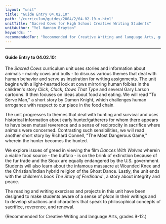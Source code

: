 ```yaml
---
layout: "unit"
title: "Guide Entry 04.02.10"
path: "/curriculum/guides/2004/2/04.02.10.x.html"
unitTitle: "Sacred Cows for High School Creative Writing Students"
unitAuthor: "Yel Hannon Brayton"
keywords: ""
recommendedFor: "Recommended for Creative Writing and language Arts, grades 9-12."
---
```

<body>
<hr/>
 <h4>
  Guide Entry to 04.02.10:
 </h4>
 <p>
  The
  <i>
   Sacred Cows
  </i>
  curriculum unit uses stories and information about animals - mainly cows and bulls - to discuss various themes that deal with human behavior and serve as inspiration for writing assignments. The unit begins with a light-hearted look at cows mirroring human foibles in the children's story
  <i>
   Click, Clack, Cows That Type
  </i>
  and several Gary Larson cartoons. It then focuses on ideas about food and eating. We will read "To Serve Man," a short story by Damon Knight, which challenges human arrogance with respect to our place in the food chain.
 </p>
<p>
  The unit progresses to themes that deal with hunting and survival and uses historical information about early hunter/gatherers for whom there appears to have been mutual reverence and a sense of reciprocity in sacrifice where animals were concerned. Contrasting such sensibilities, we will read another short story by Richard Connell, "The Most Dangerous Game," wherein the hunter becomes the hunted.
 </p>
<p>
  We explore issues of greed in viewing the film
  <i>
   Dances With Wolves
  </i>
  wherein a viable food source - the buffalo - is on the brink of extinction because of the fur trade and the Sioux are equally endangered by the U.S. government. Students will also learn about the infamous massacre at Wounded Knee and the Christian/Indian hybrid religion of the Ghost Dance. Lastly, the unit ends with the children's book
  <i>
   The Story of Ferdinand
  </i>
  , a story about integrity and peace.
 </p>
<p>
  The reading and writing exercises and projects in this unit have been designed to make students aware of a sense of
  <i>
   place
  </i>
  in their writings and to develop situations and characters that speak to philosophical concepts of sacrifice, reverence, and renewal.
 </p>
<p>
  (Recommended for Creative Writing and language Arts, grades 9-12.)
 </p>

</body>